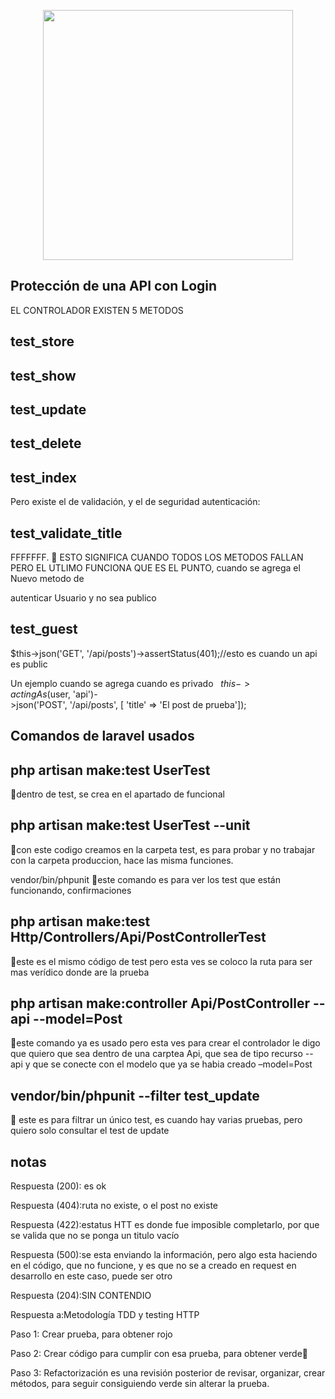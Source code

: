 <p align="center"><img src="https://res.cloudinary.com/dtfbvvkyp/image/upload/v1566331377/laravel-logolockup-cmyk-red.svg" width="400"></p>


## Protección de una API con Login


EL CONTROLADOR EXISTEN 5 METODOS

## test_store

## test_show

## test_update

## test_delete

## test_index

Pero existe el de validación, y el de seguridad autenticación:

## test_validate_title

FFFFFFF.   ESTO SIGNIFICA CUANDO TODOS LOS METODOS FALLAN PERO EL UTLIMO FUNCIONA QUE ES EL PUNTO, cuando se agrega el Nuevo metodo de 

autenticar Usuario y no sea publico

## test_guest

$this->json('GET', '/api/posts')->assertStatus(401);//esto es cuando un api es public

Un ejemplo cuando se agrega cuando es privado
 
$this->actingAs($user, 'api')->json('POST', '/api/posts', [ 'title' => 'El post de prueba']);

## Comandos de laravel usados

## php artisan make:test UserTest 
dentro de test, se crea en el apartado de funcional
## php artisan make:test UserTest --unit
con este codigo creamos en la carpeta test, es para probar y no trabajar con la carpeta produccion, hace las misma funciones.

vendor/bin/phpunit este comando es para ver los test que están funcionando, confirmaciones

## php artisan make:test Http/Controllers/Api/PostControllerTest 
este es el mismo código de test pero esta ves se coloco la ruta para ser mas verídico donde are la prueba 


## php artisan make:controller Api/PostController --api --model=Post 
este comando ya es usado pero esta ves para crear el controlador le digo que quiero que sea dentro de una carptea Api, que sea de tipo recurso --api y que se conecte con el modelo que ya se habia creado –model=Post

## vendor/bin/phpunit --filter test_update 
 este es para filtrar un único test, es cuando hay varias pruebas, pero quiero solo consultar el test de update

## notas

Respuesta (200): es ok

Respuesta (404):ruta no existe, o el post no existe

Respuesta (422):estatus HTT es donde fue imposible completarlo, por que se valida que no se ponga un titulo vacío

Respuesta (500):se esta enviando la información, pero algo esta haciendo en el código, que no funcione, y es que no se a creado en request en desarrollo en este caso, puede ser otro

Respuesta (204):SIN CONTENDIO

Respuesta a:Metodología TDD y testing HTTP

Paso 1: Crear prueba, para obtener rojo

Paso 2: Crear código para cumplir con esa prueba, para obtener verde

Paso 3: Refactorización es una revisión posterior de revisar, organizar, crear métodos, para seguir consiguiendo verde sin alterar la prueba.








